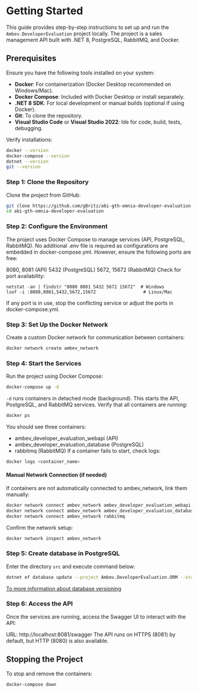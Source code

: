 # Getting Started

This guide provides step-by-step instructions to set up and run the `Ambev.DeveloperEvaluation` project locally. The project is a sales management API built with .NET 8, PostgreSQL, RabbitMQ, and Docker.

## Prerequisites

Ensure you have the following tools installed on your system:
- **Docker**: For containerization (Docker Desktop recommended on Windows/Mac).
- **Docker Compose**: Included with Docker Desktop or install separately.
- **.NET 8 SDK**: For local development or manual builds (optional if using Docker).
- **Git**: To clone the repository.
- **Visual Studio Code** or **Visual Studio 2022**: Ide for code, build, tests, debugging.

Verify installations:
```sh
docker --version
docker-compose --version
dotnet --version
git --version
```

### Step 1: Clone the Repository
Clone the project from GitHub:
```bash
git clone https://github.com/gBritz/abi-gth-omnia-developer-evaluation.git
cd abi-gth-omnia-developer-evaluation
```

### Step 2: Configure the Environment
The project uses Docker Compose to manage services (API, PostgreSQL, RabbitMQ). No additional .env file is required as configurations are embedded in docker-compose.yml. However, ensure the following ports are free:

8080, 8081 (API)
5432 (PostgreSQL)
5672, 15672 (RabbitMQ)
Check for port availability:
```
netstat -an | findstr "8080 8081 5432 5672 15672"  # Windows
lsof -i :8080,8081,5432,5672,15672                  # Linux/Mac
```

If any port is in use, stop the conflicting service or adjust the ports in docker-compose.yml.

### Step 3: Set Up the Docker Network
Create a custom Docker network for communication between containers:
```bash
docker network create ambev_network
```

### Step 4: Start the Services
Run the project using Docker Compose:
```bash
docker-compose up -d
```

`-d` runs containers in detached mode (background).
This starts the API, PostgreSQL, and RabbitMQ services.
Verify that all containers are running:
```bash
docker ps
```

You should see three containers:
* ambev_developer_evaluation_webapi (API)
* ambev_developer_evaluation_database (PostgreSQL)
* rabbitmq (RabbitMQ)
If a container fails to start, check logs:
```bash
docker logs <container_name>
```

#### Manual Network Connection (if needed)
If containers are not automatically connected to ambev_network, link them manually:
```bash
docker network connect ambev_network ambev_developer_evaluation_webapi
docker network connect ambev_network ambev_developer_evaluation_database
docker network connect ambev_network rabbitmq
```
Confirm the network setup:
```bash
docker network inspect ambev_network
```

### Step 5: Create database in PostgreSQL
Enter the directory `src` and execute command below:
```bash
dotnet ef database update --project Ambev.DeveloperEvaluation.ORM --startup-project Ambev.DeveloperEvaluation.WebApi
```
[To more information about database versioning](./database-versioning.md)


### Step 6: Access the API
Once the services are running, access the Swagger UI to interact with the API:

URL: http://localhost:8081/swagger
The API runs on HTTPS (8081) by default, but HTTP (8080) is also available.


## Stopping the Project
To stop and remove the containers:
```bash
docker-compose down
```